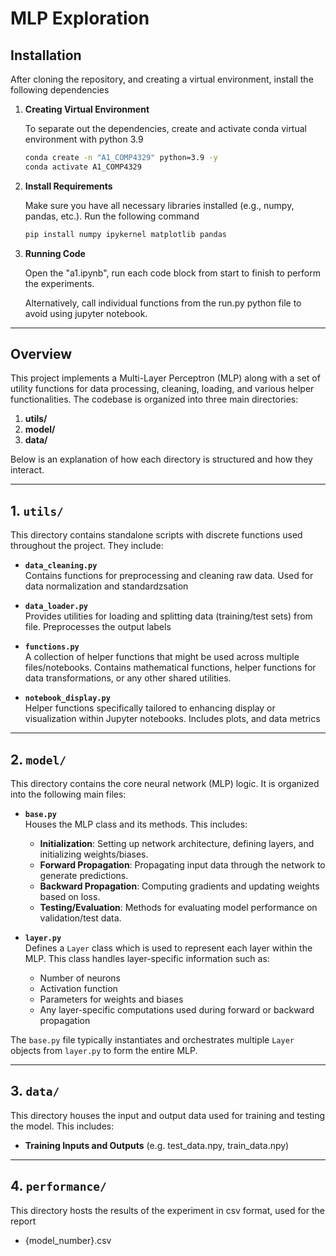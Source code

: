 # MLP Exploration

## Installation
After cloning the repository, and creating a virtual environment, install the following dependencies

1. **Creating Virtual Environment**

    To separate out the dependencies, create and activate conda virtual environment with python 3.9
    
    ```bash
    conda create -n "A1_COMP4329" python=3.9 -y
    conda activate A1_COMP4329
2. **Install Requirements**  

   Make sure you have all necessary libraries installed (e.g., numpy, pandas, etc.). Run the following command
   ```bash
   pip install numpy ipykernel matplotlib pandas 
3. **Running Code**  

    Open the "a1.ipynb", run each code block from start to finish to perform the experiments. 
    
    Alternatively, call individual functions from the run.py python file to avoid using jupyter notebook.

---
## Overview
This project implements a Multi-Layer Perceptron (MLP) along with a set of utility functions for data processing, cleaning, loading, and various helper functionalities. The codebase is organized into three main directories:
1. **utils/**
2. **model/**
3. **data/**

Below is an explanation of how each directory is structured and how they interact.

---

## 1. `utils/`
This directory contains standalone scripts with discrete functions used throughout the project. They include:

- **`data_cleaning.py`**  
  Contains functions for preprocessing and cleaning raw data. Used for data normalization and standardzsation

- **`data_loader.py`**  
  Provides utilities for loading and splitting data (training/test sets) from file. Preprocesses the output labels

- **`functions.py`**  
  A collection of helper functions that might be used across multiple files/notebooks. Contains mathematical functions, helper functions for data transformations, or any other shared utilities.

- **`notebook_display.py`**  
  Helper functions specifically tailored to enhancing display or visualization within Jupyter notebooks. Includes plots, and data metrics

---

## 2. `model/`
This directory contains the core neural network (MLP) logic. It is organized into the following main files:

- **`base.py`**  
  Houses the MLP class and its methods. This includes:
  - **Initialization**: Setting up network architecture, defining layers, and initializing weights/biases.  
  - **Forward Propagation**: Propagating input data through the network to generate predictions.  
  - **Backward Propagation**: Computing gradients and updating weights based on loss.  
  - **Testing/Evaluation**: Methods for evaluating model performance on validation/test data.

- **`layer.py`**  
  Defines a `Layer` class which is used to represent each layer within the MLP. This class handles layer-specific information such as:
  - Number of neurons
  - Activation function
  - Parameters for weights and biases
  - Any layer-specific computations used during forward or backward propagation

The `base.py` file typically instantiates and orchestrates multiple `Layer` objects from `layer.py` to form the entire MLP.

---

## 3. `data/`
This directory houses the input and output data used for training and testing the model. This includes:
- **Training Inputs and Outputs** (e.g. test_data.npy, train_data.npy)

---

## 4. `performance/`
This directory hosts the results of the experiment in csv format, used for the report
- {model_number}.csv
